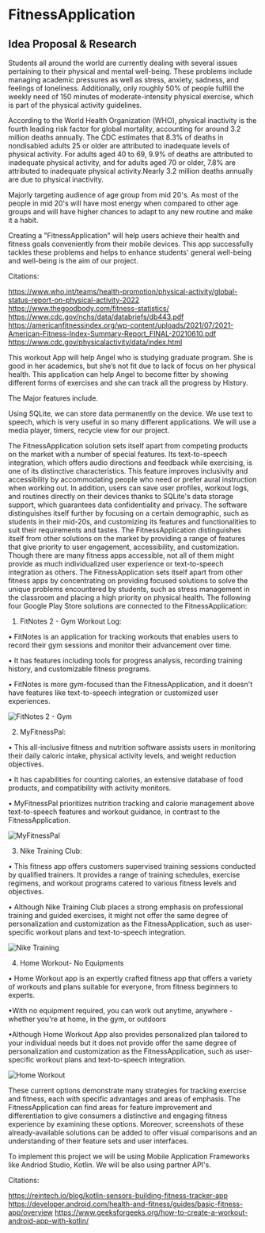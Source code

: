 # FitnessApplication

## Idea Proposal & Research

Students all around the world are currently dealing with several issues pertaining to their physical and mental well-being. These problems include managing academic pressures as well as stress, anxiety, sadness, and feelings of loneliness. Additionally, only roughly 50% of people fulfill the weekly need of 150 minutes of moderate-intensity physical exercise, which is part of the physical activity guidelines.

According to the World Health Organization (WHO), physical inactivity is the fourth leading risk factor for global mortality, accounting for around 3.2 million deaths annually. The CDC estimates that 8.3% of deaths in nondisabled adults 25 or older are attributed to inadequate levels of physical activity. For adults aged 40 to 69, 9.9% of deaths are attributed to inadequate physical activity, and for adults aged 70 or older, 7.8% are attributed to inadequate physical activity.Nearly 3.2 million deaths annually are due to physical inactivity.

Majorly targeting audience of age group from mid 20's. As most of the people in mid 20's will have most energy when compared to other age groups and will have higher chances to adapt to any new routine and make it a habit.

Creating a "FitnessApplication" will help users achieve their health and fitness goals conveniently from their mobile devices. This app successfully tackles these problems and helps to enhance students' general well-being and well-being is the aim of our project.

Citations:

https://www.who.int/teams/health-promotion/physical-activity/global-status-report-on-physical-activity-2022
https://www.thegoodbody.com/fitness-statistics/
https://www.cdc.gov/nchs/data/databriefs/db443.pdf
https://americanfitnessindex.org/wp-content/uploads/2021/07/2021-American-Fitness-Index-Summary-Report_FINAL-20210610.pdf
https://www.cdc.gov/physicalactivity/data/index.html


This workout App will help Angel who is studying graduate program. She is good in her academics, but she’s not fit due to lack of focus on her physical health.
This application can help Angel to become fitter by showing different forms of exercises and she can track all the progress by History.

The Major features include.

Using SQLite, we can store data permanently on the device.
We use text to speech, which is very useful in so many different applications. 
We will use a media player, timers, recycle view for our project.


The FitnessApplication solution sets itself apart from competing products on the market with a number of special features. Its text-to-speech integration, which offers audio directions and feedback while exercising, is one of its distinctive characteristics. This feature improves inclusivity and accessibility by accommodating people who need or prefer aural instruction when working out. In addition, users can save user profiles, workout logs, and routines directly on their devices thanks to SQLite's data storage support, which guarantees data confidentiality and privacy. The software distinguishes itself further by focusing on a certain demographic, such as students in their mid-20s, and customizing its features and functionalities to suit their requirements and tastes. The FitnessApplication distinguishes itself from other solutions on the market by providing a range of features that give priority to user engagement, accessibility, and customization. Though there are many fitness apps accessible, not all of them might provide as much individualized user experience or text-to-speech integration as others. The FitnessApplication sets itself apart from other fitness apps by concentrating on providing focused solutions to solve the unique problems encountered by students, such as stress management in the classroom and placing a high priority on physical health.
The following four Google Play Store solutions are connected to the FitnessApplication:

1. FitNotes 2 - Gym Workout Log:
   
• FitNotes is an application for tracking workouts that enables users to record their gym sessions and monitor their advancement over time.

• It has features including tools for progress analysis, recording training history, and customizable fitness programs.

• FitNotes is more gym-focused than the FitnessApplication, and it doesn't have features like text-to-speech integration or customized user experiences.

![FitNotes 2 - Gym](https://github.com/CS639-Team1-FinalProject/FitnessApplication/assets/123391827/f30e57f8-8fa7-4e88-a992-d540474534ab)


2. MyFitnessPal:
   
• This all-inclusive fitness and nutrition software assists users in monitoring their daily caloric intake, physical activity levels, and weight reduction objectives.

• It has capabilities for counting calories, an extensive database of food products, and compatibility with activity monitors.

• MyFitnessPal prioritizes nutrition tracking and calorie management above text-to-speech features and workout guidance, in contrast to the FitnessApplication.

![MyFitnessPal](https://github.com/CS639-Team1-FinalProject/FitnessApplication/assets/123391827/d7ca7c54-5fb0-4b8c-ac53-350fc2079480)


3. Nike Training Club: 

• This fitness app offers customers supervised training sessions conducted by qualified trainers. It provides a range of training schedules, exercise regimens, and workout programs catered to various fitness levels and objectives.

• Although Nike Training Club places a strong emphasis on professional training and guided exercises, it might not offer the same degree of personalization and customization as the FitnessApplication, such as user-specific workout plans and text-to-speech integration.

![Nike Training](https://github.com/CS639-Team1-FinalProject/FitnessApplication/assets/123391827/4b1c9eb9-7b84-4b4d-af62-fd47d4580891)

4. Home Workout- No Equipments

• Home Workout app is an expertly crafted fitness app that offers a variety of workouts and plans suitable for everyone, from fitness beginners to experts.
 
•With no equipment required, you can work out anytime, anywhere - whether you're at home, in the gym, or outdoors 

•Although Home Workout App also provides personalized plan tailored to your individual needs but it does not provide offer the same degree of personalization and customization as the FitnessApplication, such as user-specific workout plans and text-to-speech integration.

![Home Workout](https://github.com/CS639-Team1-FinalProject/FitnessApplication/blob/Bangling/IMG_1792.PNG?raw=true)

These current options demonstrate many strategies for tracking exercise and fitness, each with specific advantages and areas of emphasis. The FitnessApplication can find areas for feature improvement and differentiation to give consumers a distinctive and engaging fitness experience by examining these options. Moreover, screenshots of these already-available solutions can be added to offer visual comparisons and an understanding of their feature sets and user interfaces.

To implement this project we will be using Mobile Application Frameworks like Andriod Studio, Kotlin. We will be also using partner API's.

Citations:

https://reintech.io/blog/kotlin-sensors-building-fitness-tracker-app
https://developer.android.com/health-and-fitness/guides/basic-fitness-app/overview
https://www.geeksforgeeks.org/how-to-create-a-workout-android-app-with-kotlin/
